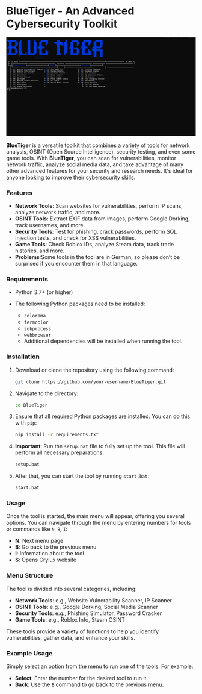 
# **BlueTiger** - An Advanced Cybersecurity Toolkit

![Image Alt](https://github.com/vantixt777/Blue-Tiger/blob/c9f375da8a8c3cd4cff127da7c965f3eb6201e7a/bluetiger%20pic.png)

**BlueTiger** is a versatile toolkit that combines a variety of tools for network analysis, OSINT (Open Source Intelligence), security testing, and even some game tools. With **BlueTiger**, you can scan for vulnerabilities, monitor network traffic, analyze social media data, and take advantage of many other advanced features for your security and research needs. It's ideal for anyone looking to improve their cybersecurity skills.

### **Features**

* **Network Tools**: Scan websites for vulnerabilities, perform IP scans, analyze network traffic, and more.
* **OSINT Tools**: Extract EXIF data from images, perform Google Dorking, track usernames, and more.
* **Security Tools**: Test for phishing, crack passwords, perform SQL injection tests, and check for XSS vulnerabilities.
* **Game Tools**: Check Roblox IDs, analyze Steam data, track trade histories, and more.
* **Problems**:Some tools in the tool are in German, so please don’t be surprised if you encounter them in that language.

### **Requirements**

* Python 3.7+ (or higher)
* The following Python packages need to be installed:

  * `colorama`
  * `termcolor`
  * `subprocess`
  * `webbrowser`
  * Additional dependencies will be installed when running the tool.

### **Installation**

1. Download or clone the repository using the following command:

   ```bash
   git clone https://github.com/your-username/BlueTiger.git
   ```

2. Navigate to the directory:

   ```bash
   cd BlueTiger
   ```

3. Ensure that all required Python packages are installed. You can do this with `pip`:

   ```bash
   pip install -r requirements.txt
   ```

4. **Important**: Run the `setup.bat` file to fully set up the tool. This file will perform all necessary preparations.

   ```bash
   setup.bat
   ```

5. After that, you can start the tool by running `start.bat`:

   ```bash
   start.bat
   ```

### **Usage**

Once the tool is started, the main menu will appear, offering you several options. You can navigate through the menu by entering numbers for tools or commands like `N`, `B`, `I`:

* **N**: Next menu page
* **B**: Go back to the previous menu
* **I**: Information about the tool
* **S**: Opens Crylux website

### **Menu Structure**

The tool is divided into several categories, including:

* **Network Tools**: e.g., Website Vulnerability Scanner, IP Scanner
* **OSINT Tools**: e.g., Google Dorking, Social Media Scanner
* **Security Tools**: e.g., Phishing Simulator, Password Cracker
* **Game Tools**: e.g., Roblox Info, Steam OSINT

These tools provide a variety of functions to help you identify vulnerabilities, gather data, and enhance your skills.

### **Example Usage**

Simply select an option from the menu to run one of the tools. For example:

* **Select**: Enter the number for the desired tool to run it.
* **Back**: Use the `B` command to go back to the previous menu.

